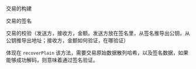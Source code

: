交易的构建

交易的签名

交易的校验（发送方，接收方，金额。发送方放在签名里，从签名推导出公钥，从公钥推导出地址；接收方，金额如何验证，在哪验证）

体现在 `recoverPlain` 该方法，需要交易原始数据散列哈希，以及签名数据，如果能够成功解码，则意味着通过签名验证。

